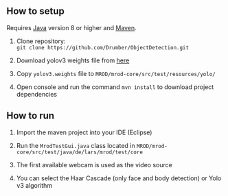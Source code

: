 ## How to setup
Requires [Java](https://www.java.com) version 8 or higher and [Maven](https://maven.apache.org/).

1. Clone repository:  
`git clone https://github.com/Drumber/ObjectDetection.git`

2. Download yolov3 weights file from [here](https://pjreddie.com/media/files/yolov3.weights)

3. Copy `yolov3.weights` file to `MROD/mrod-core/src/test/resources/yolo/`

4. Open console and run the command `mvn install` to download project dependencies

## How to run
1. Import the maven project into your IDE (Eclipse)

2. Run the `MrodTestGui.java` class located in `MROD/mrod-core/src/test/java/de/lars/mrod/test/core`

3. The first available webcam is used as the video source

4. You can select the Haar Cascade (only face and body detection) or Yolo v3 algorithm